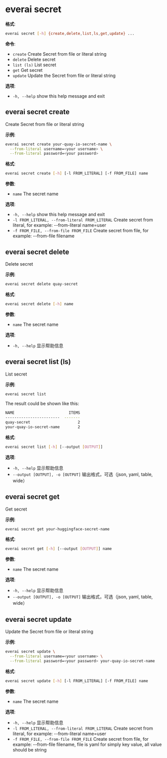 # everai secret
**格式**:  
```bash
everai secret [-h] {create,delete,list,ls,get,update} ...
```

**命令**:  
* `create`              Create Secret from file or literal string  
* `delete`              Delete secret  
* `list (ls)`           List secret  
* `get`                 Get secret  
* `update`              Update the Secret from file or literal string  

**选项**:  
* `-h, --help`            show this help message and exit  

## everai secret create              
Create Secret from file or literal string  

**示例**:  
```bash  
everai secret create your-quay-io-secret-name \
  --from-literal username=<your username> \
  --from-literal password=<your password>
```

**格式**:
```bash  
everai secret create [-h] [-l FROM_LITERAL] [-f FROM_FILE] name  
```

**参数**:  
  * `name`                  The secret name

**选项**:  
* `-h, --help`            show this help message and exit  
* `-l FROM_LITERAL, --from-literal FROM_LITERAL`
                        Create secret from literal, for example: --from-literal name=user  
* `-f FROM_FILE, --from-file FROM_FILE`
                        Create secret from file, for example: --from-file filename  

## everai secret delete              
Delete secret  

**示例**:  
```bash
everai secret delete quay-secret
```

**格式**:   
```bash
everai secret delete [-h] name
```
**参数**:  
  * `name`        The secret name

**选项**:  
* `-h, --help`  显示帮助信息  

## everai secret list (ls)           
List secret  

**示例**:
```bash  
everai secret list
```
The result could be shown like this:  
```bash 
NAME                        ITEMS
------------------------  -------
quay-secret                     2
your-quay-io-secret-name        2
```
 
**格式**:
```bash  
everai secret list [-h] [--output [OUTPUT]]  
```

**选项**:  
* `-h, --help`            显示帮助信息
* `--output [OUTPUT], -o [OUTPUT]`
                        输出格式，可选（json, yaml, table, wide）

## everai secret get                 
Get secret  

**示例**:
```bash  
everai secret get your-huggingface-secret-name
```
**格式**:
```bash  
everai secret get [-h] [--output [OUTPUT]] name
```

**参数**:  
  * `name`                  The secret name  

**选项**:  
* `-h, --help`            显示帮助信息  
* `--output [OUTPUT], -o [OUTPUT]`
                        输出格式，可选（json, yaml, table, wide）  

## everai secret update              
Update the Secret from file or literal string  

**示例**:  
```bash
everai secret update \
  --from-literal username=<your username> \
  --from-literal password=<your password> your-quay-io-secret-name
```

**格式**:  
```bash
everai secret update [-h] [-l FROM_LITERAL] [-f FROM_FILE] name
```
**参数**:  
  * `name`                  The secret name  

**选项**:  
* `-h, --help`            显示帮助信息  
* `-l FROM_LITERAL, --from-literal FROM_LITERAL`
                        Create secret from literal, for example: --from-literal name=user  
* `-f FROM_FILE, --from-file FROM_FILE`
                        Create secret from file, for example: --from-file filename, file is yaml for simply key value,
                        all value should be string  

